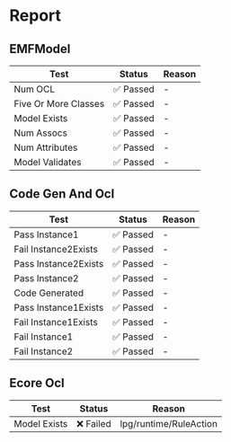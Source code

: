 
# Report

## EMFModel

| Test | Status | Reason |
| --- | --- | --- |
| Num OCL | ✅ Passed | - |
| Five Or More Classes | ✅ Passed | - |
| Model Exists | ✅ Passed | - |
| Num Assocs | ✅ Passed | - |
| Num Attributes | ✅ Passed | - |
| Model Validates | ✅ Passed | - |
## Code Gen And Ocl

| Test | Status | Reason |
| --- | --- | --- |
| Pass Instance1 | ✅ Passed | - |
| Fail Instance2Exists | ✅ Passed | - |
| Pass Instance2Exists | ✅ Passed | - |
| Pass Instance2 | ✅ Passed | - |
| Code Generated | ✅ Passed | - |
| Pass Instance1Exists | ✅ Passed | - |
| Fail Instance1Exists | ✅ Passed | - |
| Fail Instance1 | ✅ Passed | - |
| Fail Instance2 | ✅ Passed | - |
## Ecore Ocl

| Test | Status | Reason |
| --- | --- | --- |
| Model Exists | ❌ Failed | lpg/runtime/RuleAction |
